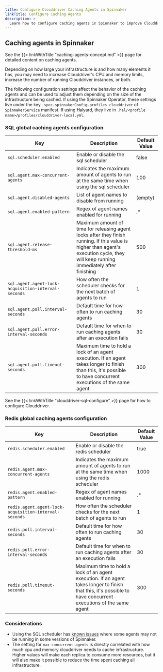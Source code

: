 ```yaml
---
title: Configure Clouddriver Caching Agents in Spinnaker
linkTitle: Configure Caching Agents
description: >
  Learn how to configure caching agents in Spinnaker to improve Clouddriver performance.
---
```


## Caching agents in Spinnaker

See the {{< linkWithTitle "caching-agents-concept.md" >}} page for detailed content on caching agents.

Depending on how large your infrastructure is and how many elements it has, you may need to increase Clouddriver's CPU and memory limits, increase the number of running Clouddriver instances, or both.

The following configuration settings affect the behavior of the caching agents and can be used to adjust them depending on the size of the infrastructure being cached. If using the Spinnaker Operator, these settings live under the key `.spec.spinnakerConfig.profiles.clouddriver` of `SpinnakerService` manifest. If using Halyard, they live in `.hal/<profile name>/profiles/clouddriver-local.yml`.

### SQL global caching agents configuration

|Key|Description|Default Value|
|----|---|---|
|`sql.scheduler.enabled`|Enable or disable the sql scheduler|false
|`sql.agent.max-concurrent-agents`|Indicates the maximum amount of agents to run at the same time when using the sql scheduler|100
|`sql.agent.disabled-agents`|List of agent names to disable from running|(empty)
|`sql.agent.enabled-pattern`|Regex of agent names enabled for running|.*
|`sql.agent.release-threshold-ms`|Maximum amount of time for releasing agent locks after they finish running. If this value is higher than agent's execution cycle, they will keep running immediately after finishing|500
|`sql.agent.agent-lock-acquisition-interval-seconds`|How often the scheduler checks for the next batch of agents to run|1
|`sql.agent.poll.interval-seconds`|Default time for how often to run caching agents|30
|`sql.agent.poll.error-interval-seconds`|Default time for when to run caching agents after an execution fails|30
|`sql.agent.poll.timeout-seconds`|Maximum time to hold a lock of an agent execution. If an agent takes longer to finish than this, it's possible to have concurrent executions of the same agent|300

See the {{< linkWithTitle "clouddriver-sql-configure" >}} page for how to configure Clouddriver.

### Redis global caching agents configuration

|Key|Description|Default Value|
|----|---|---|
|`redis.scheduler.enabled`|Enable or disable the redis scheduler|true
|`redis.agent.max-concurrent-agents`|Indicates the maximum amount of agents to run at the same time when using the redis scheduler|1000
|`redis.agent.enabled-pattern`|Regex of agent names enabled for running|.*
|`redis.agent.agent-lock-acquisition-interval-seconds`|How often the scheduler checks for the next batch of agents to run|1
|`redis.poll.interval-seconds`|Default time for how often to run caching agents|30
|`redis.poll.error-interval-seconds`|Default time for when to run caching agents after an execution fails|30
|`redis.poll.timeout-seconds`|Maximum time to hold a lock of an agent execution. If an agent takes longer to finish that this, it's possible to have concurrent executions of the same agent|300

### Considerations

* Using the SQL scheduler has [known issues](https://github.com/spinnaker/spinnaker/issues/5829) where some agents may not be running in some versions of Spinnaker.
* The setting for `max-concurrent-agents` is directly correlated with how much cpu and memory clouddriver needs to cache infrastructure. Higher values will make each replica to consume more resources, but it will also make it possible to reduce the time spent caching all infrastructure.